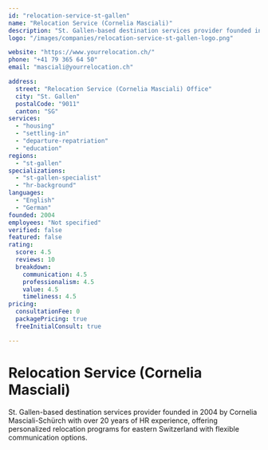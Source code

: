 ```yaml
---
id: "relocation-service-st-gallen"
name: "Relocation Service (Cornelia Masciali)"
description: "St. Gallen-based destination services provider founded in 2004 by Cornelia Masciali-Schürch with over 20 years of HR experience, offering personalized relocation programs for eastern Switzerland with flexible communication options."
logo: "/images/companies/relocation-service-st-gallen-logo.png"

website: "https://www.yourrelocation.ch/"
phone: "+41 79 365 64 50"
email: "masciali@yourrelocation.ch"

address:
  street: "Relocation Service (Cornelia Masciali) Office"
  city: "St. Gallen"
  postalCode: "9011"
  canton: "SG"
services:
  - "housing"
  - "settling-in"
  - "departure-repatriation"
  - "education"
regions:
  - "st-gallen"
specializations:
  - "st-gallen-specialist"
  - "hr-background"
languages:
  - "English"
  - "German"
founded: 2004
employees: "Not specified"
verified: false
featured: false
rating:
  score: 4.5
  reviews: 10
  breakdown:
    communication: 4.5
    professionalism: 4.5
    value: 4.5
    timeliness: 4.5
pricing:
  consultationFee: 0
  packagePricing: true
  freeInitialConsult: true

---
```

# Relocation Service (Cornelia Masciali)

St. Gallen-based destination services provider founded in 2004 by Cornelia Masciali-Schürch with over 20 years of HR experience, offering personalized relocation programs for eastern Switzerland with flexible communication options.